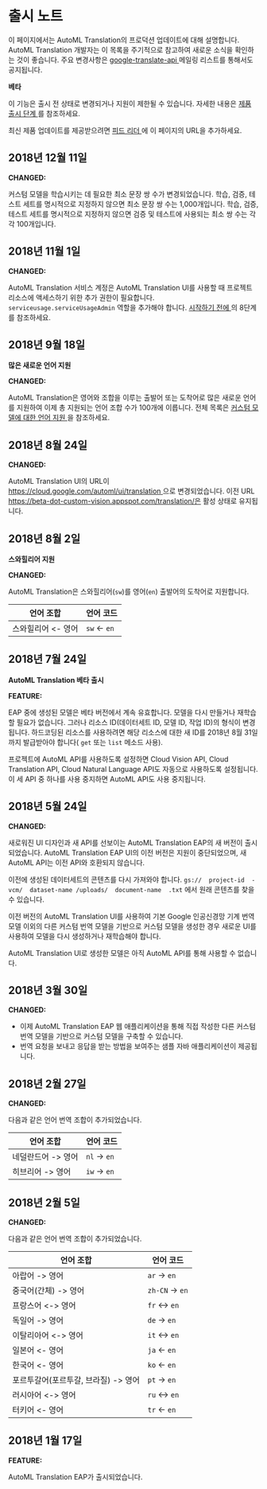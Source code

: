 #  출시 노트

이 페이지에서는 AutoML Translation의 프로덕션 업데이트에 대해 설명합니다. AutoML Translation 개발자는 이
목록을 주기적으로 참고하여 새로운 소식을 확인하는 것이 좋습니다. 주요 변경사항은 [ google-translate-api
](https://groups.google.com/forum/?hl=ko#!forum/google-translate-api) 메일링 리스트를
통해서도 공지됩니다.

**베타**

이 기능은 출시 전 상태로 변경되거나 지원이 제한될 수 있습니다. 자세한 내용은 [ 제품 출시 단계
](https://cloud.google.com/products?hl=ko#product-launch-stages) 를 참조하세요.

최신 제품 업데이트를 제공받으려면 [ 피드 리더
](https://wikipedia.org/wiki/Comparison_of_feed_aggregators) 에 이 페이지의 URL을
추가하세요.

##  2018년 12월 11일

**CHANGED:**

커스텀 모델을 학습시키는 데 필요한 최소 문장 쌍 수가 변경되었습니다. 학습, 검증, 테스트 세트를 명시적으로 지정하지 않으면 최소 문장 쌍
수는 1,000개입니다. 학습, 검증, 테스트 세트를 명시적으로 지정하지 않으면 검증 및 테스트에 사용되는 최소 쌍 수는 각각
100개입니다.

##  2018년 11월 1일

**CHANGED:**

AutoML Translation 서비스 계정은 AutoML Translation UI를 사용할 때 프로젝트 리소스에 액세스하기 위한 추가
권한이 필요합니다. ` serviceusage.serviceUsageAdmin ` 역할을 추가해야 합니다. [ 시작하기 전에
](https://cloud.google.com/translate/automl/docs/before-you-begin?hl=ko) 의
8단계를 참조하세요.

##  2018년 9월 18일

**많은 새로운 언어 지원**

**CHANGED:**

AutoML Translation은 영어와 조합을 이루는 출발어 또는 도착어로 많은 새로운 언어를 지원하여 이제 총 지원되는 언어 조합 수가
100개에 이릅니다. 전체 목록은 [ 커스텀 모델에 대한 언어 지원
](https://cloud.google.com/translate/automl/docs/languages?hl=ko) 을 참조하세요.

##  2018년 8월 24일

**CHANGED:**

AutoML Translation UI의 URL이 [ https://cloud.google.com/automl/ui/translation
](https://cloud.google.com/automl/ui/translation?hl=ko) 으로 변경되었습니다. 이전 URL
https://beta-dot-custom-vision.appspot.com/translation/은 활성 상태로 유지됩니다.

##  2018년 8월 2일

**스와힐리어 지원**

**CHANGED:**

AutoML Translation은 스와힐리어(`sw`)를 영어(`en`) 출발어의 도착어로 지원합니다.

언어 조합  |  언어 코드  
---|---  
스와힐리어 <\- 영어  |  ` sw ` <\- ` en `  
  
##  2018년 7월 24일

**AutoML Translation 베타 출시**

**FEATURE:**

EAP 중에 생성된 모델은 베타 버전에서 계속 유효합니다. 모델을 다시 만들거나 재학습할 필요가 없습니다. 그러나 리소스 ID(데이터세트
ID, 모델 ID, 작업 ID)의 형식이 변경됩니다. 하드코딩된 리소스를 사용하려면 해당 리소스에 대한 새 ID를 2018년 8월 31일까지
발급받아야 합니다( ` get ` 또는 ` list ` 메소드 사용).

프로젝트에 AutoML API를 사용하도록 설정하면 Cloud Vision API, Cloud Translation API, Cloud
Natural Language API도 자동으로 사용하도록 설정됩니다. 이 세 API 중 하나를 사용 중지하면 AutoML API도 사용
중지됩니다.

##  2018년 5월 24일

**CHANGED:**

새로워진 UI 디자인과 새 API를 선보이는 AutoML Translation EAP의 새 버전이 출시되었습니다. AutoML
Translation EAP UI의 이전 버전은 지원이 중단되었으며, 새 AutoML API는 이전 API와 호환되지 않습니다.

이전에 생성된 데이터세트의 콘텐츠를 다시 가져와야 합니다. ` gs://  project-id  -vcm/  dataset-name
/uploads/  document-name  .txt ` 에서 원래 콘텐츠를 찾을 수 있습니다.

이전 버전의 AutoML Translation UI를 사용하여 기본 Google 인공신경망 기계 번역 모델 이외의 다른 커스텀 번역 모델을
기반으로 커스텀 모델을 생성한 경우 새로운 UI를 사용하여 모델을 다시 생성하거나 재학습해야 합니다.

AutoML Translation UI로 생성한 모델은 아직 AutoML API를 통해 사용할 수 없습니다.

##  2018년 3월 30일

**CHANGED:**

  * 이제 AutoML Translation EAP 웹 애플리케이션을 통해 직접 작성한 다른 커스텀 번역 모델을 기반으로 커스텀 모델을 구축할 수 있습니다. 
  * 번역 요청을 보내고 응답을 받는 방법을 보여주는 샘플 자바 애플리케이션이 제공됩니다. 

##  2018년 2월 27일

**CHANGED:**

다음과 같은 언어 번역 조합이 추가되었습니다.

언어 조합  |  언어 코드  
---|---  
네덜란드어 -> 영어  |  ` nl ` -> ` en `  
히브리어 -> 영어  |  ` iw ` -> ` en `  
  
##  2018년 2월 5일

**CHANGED:**

다음과 같은 언어 번역 조합이 추가되었습니다.

언어 조합  |  언어 코드  
---|---  
아랍어 -> 영어  |  ` ar ` -> ` en `  
중국어(간체) -> 영어  |  ` zh-CN ` -> ` en `  
프랑스어 <-> 영어  |  ` fr ` <-> ` en `  
독일어 -> 영어  |  ` de ` -> ` en `  
이탈리아어 <-> 영어  |  ` it ` <-> ` en `  
일본어 <\- 영어  |  ` ja ` <\- ` en `  
한국어 <\- 영어  |  ` ko ` <\- ` en `  
포르투갈어(포르투갈, 브라질) -> 영어  |  ` pt ` -> ` en `  
러시아어 <-> 영어  |  ` ru ` <-> ` en `  
터키어 <\- 영어  |  ` tr ` <\- ` en `  
  
##  2018년 1월 17일

**FEATURE:**

AutoML Translation EAP가 출시되었습니다.

